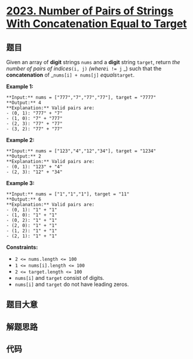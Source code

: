 # [2023. Number of Pairs of Strings With Concatenation Equal to Target](https://leetcode.com/problems/number-of-pairs-of-strings-with-concatenation-equal-to-target)

## 题目

Given an array of **digit** strings `nums` and a **digit** string `target`,
return _the number of pairs of indices_`(i, j)` _(where_`i != j` _) such that
the **concatenation** of _`nums[i] + nums[j]` _equals_`target`.



**Example 1:**

    
    
    **Input:** nums = ["777","7","77","77"], target = "7777"
    **Output:** 4
    **Explanation:** Valid pairs are:
    - (0, 1): "777" + "7"
    - (1, 0): "7" + "777"
    - (2, 3): "77" + "77"
    - (3, 2): "77" + "77"
    

**Example 2:**

    
    
    **Input:** nums = ["123","4","12","34"], target = "1234"
    **Output:** 2
    **Explanation:** Valid pairs are:
    - (0, 1): "123" + "4"
    - (2, 3): "12" + "34"
    

**Example 3:**

    
    
    **Input:** nums = ["1","1","1"], target = "11"
    **Output:** 6
    **Explanation:** Valid pairs are:
    - (0, 1): "1" + "1"
    - (1, 0): "1" + "1"
    - (0, 2): "1" + "1"
    - (2, 0): "1" + "1"
    - (1, 2): "1" + "1"
    - (2, 1): "1" + "1"
    



**Constraints:**

  * `2 <= nums.length <= 100`
  * `1 <= nums[i].length <= 100`
  * `2 <= target.length <= 100`
  * `nums[i]` and `target` consist of digits.
  * `nums[i]` and `target` do not have leading zeros.


## 题目大意

## 解题思路

## 代码

```javascript

```
